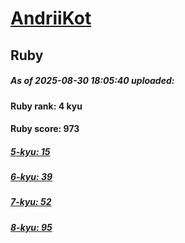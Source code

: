 # [AndriiKot](https://www.codewars.com/users/AndriiKot) 
## Ruby

##### As of 2025-08-30 18:05:40 uploaded:

#### Ruby rank: 4 kyu

#### Ruby score: 973

##### [5-kyu: 15](https://github.com/AndriiKot/Ruby__CodeWars/tree/main/kyu-5)

##### [6-kyu: 39](https://github.com/AndriiKot/Ruby__CodeWars/tree/main/kyu-6)

##### [7-kyu: 52](https://github.com/AndriiKot/Ruby__CodeWars/tree/main/kyu-7)

##### [8-kyu: 95](https://github.com/AndriiKot/Ruby__CodeWars/tree/main/kyu-8)

